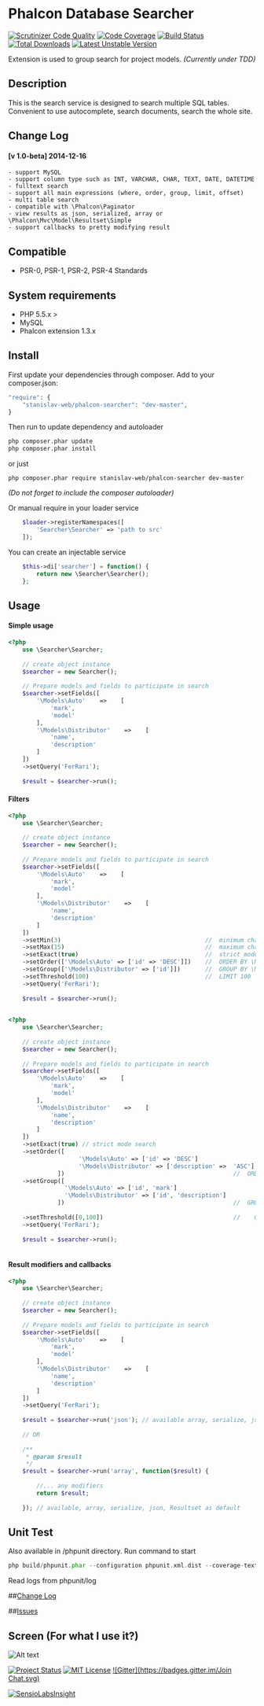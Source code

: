 # Phalcon Database Searcher

[![Scrutinizer Code Quality](https://scrutinizer-ci.com/g/stanislav-web/Searcher/badges/quality-score.png?b=master)](https://scrutinizer-ci.com/g/stanislav-web/Searcher/?branch=master) [![Code Coverage](https://scrutinizer-ci.com/g/stanislav-web/Searcher/badges/coverage.png?b=master)](https://scrutinizer-ci.com/g/stanislav-web/Searcher/?branch=master) [![Build Status](https://travis-ci.org/stanislav-web/Searcher.svg?branch=master)](https://travis-ci.org/stanislav-web/Searcher) [![Total Downloads](https://poser.pugx.org/stanislav-web/phalcon-searcher/downloads.svg)](https://packagist.org/packages/stanislav-web/phalcon-searcher) [![Latest Unstable Version](https://poser.pugx.org/stanislav-web/phalcon-searcher/v/unstable.svg)](https://packagist.org/packages/stanislav-web/phalcon-searcher)

Extension is used to group search for project models. _(Currently under TDD)_

## Description
This is the search service is designed to search multiple SQL tables. Convenient to use autocomplete, search documents, search the whole site.

## Change Log 

#### [v 1.0-beta] 2014-12-16
    - support MySQL
    - support column type such as INT, VARCHAR, CHAR, TEXT, DATE, DATETIME
    - fulltext search
    - support all main expressions (where, order, group, limit, offset)
    - multi table search
    - compatible with \Phalcon\Paginator
    - view results as json, serialized, array or \Phalcon\Mvc\Model\Resultset\Simple
    - support callbacks to pretty modifying result

## Compatible
- PSR-0, PSR-1, PSR-2, PSR-4 Standards

## System requirements
- PHP 5.5.x >
- MySQL
- Phalcon extension 1.3.x

## Install
First update your dependencies through composer. Add to your composer.json:
```php
"require": {
    "stanislav-web/phalcon-searcher": "dev-master",
}
```
Then run to update dependency and autoloader 
```python
php composer.phar update
php composer.phar install
```
or just
```
php composer.phar require stanislav-web/phalcon-searcher dev-master 
```
_(Do not forget to include the composer autoloader)_

Or manual require in your loader service
```php
    $loader->registerNamespaces([
        'Searcher\Searcher' => 'path to src'
    ]);
```
You can create an injectable service
```php
    $this->di['searcher'] = function() {
        return new \Searcher\Searcher();
    };
```
## Usage

#### Simple usage

```php
<?php 
    use \Searcher\Searcher;
     
    // create object instance
    $searcher = new Searcher();
    
    // Prepare models and fields to participate in search
    $searcher->setFields([
        '\Models\Auto'    =>    [
            'mark',
            'model'
        ],
        '\Models\Distributor'    =>    [
            'name',
            'description'
        ]
    ])
    ->setQuery('FerRari');
    
    $result = $searcher->run();
```

#### Filters

```php
<?php 
    use \Searcher\Searcher;
     
    // create object instance
    $searcher = new Searcher();
    
    // Prepare models and fields to participate in search
    $searcher->setFields([
        '\Models\Auto'    =>    [
            'mark',
            'model'
        ],
        '\Models\Distributor'    =>    [
            'name',
            'description'
        ]
    ])
    ->setMin(3)                                         //  minimum char to query
    ->setMax(15)                                        //  maximum char to query
    ->setExact(true)                                    //  strict mode search 
    ->setOrder(['\Models\Auto' => ['id' => 'DESC']])    //  ORDER BY \Models\Auto.id DESC
    ->setGroup(['\Models\Distributor' => ['id']])       //  GROUP BY \Models\Auto.id
    ->setThreshold(100)                                 //  LIMIT 100
    ->setQuery('FerRari');
    
    $result = $searcher->run();
    
```

```php
<?php 
    use \Searcher\Searcher;
     
    // create object instance
    $searcher = new Searcher();
    
    // Prepare models and fields to participate in search
    $searcher->setFields([
        '\Models\Auto'    =>    [
            'mark',
            'model'
        ],
        '\Models\Distributor'    =>    [
            'name',
            'description'
        ]
    ])
    ->setExact(true) // strict mode search 
    ->setOrder([
                    '\Models\Auto' => ['id' => 'DESC']
                    '\Models\Distributor' => ['description' =>  'ASC']
              ])                                                //  ORDER BY \Models\Auto.id DESC, \Models\Distributor.description ASC
    ->setGroup([
                '\Models\Auto' => ['id', 'mark']
                '\Models\Distributor' => ['id', 'description']
              ])                                                //  GROUP BY \Models\Auto.id, \Models\Auto.mark, \Models\Distributor.id, \Models\Distributor.description 
    
    ->setThreshold([0,100])                                     //    OFFSET 0, LIMIT 100
    ->setQuery('FerRari');
    
    $result = $searcher->run();
    
```

#### Result modifiers and callbacks
```php
<?php 
    use \Searcher\Searcher;
     
    // create object instance
    $searcher = new Searcher();
    
    // Prepare models and fields to participate in search
    $searcher->setFields([
        '\Models\Auto'    =>    [
            'mark',
            'model'
        ],
        '\Models\Distributor'    =>    [
            'name',
            'description'
        ]
    ])
    ->setQuery('FerRari');
    
    $result = $searcher->run('json'); // available array, serialize, json, Resultset as default
    
    // OR
    
    /**
     * @param $result 
     */
    $result = $searcher->run('array', function($result) {
        
        //... any modifiers 
        return $result;
             
    }); // available, array, serialize, json, Resultset as default

```

## Unit Test
Also available in /phpunit directory. Run command to start
```php
php build/phpunit.phar --configuration phpunit.xml.dist --coverage-text
```

Read logs from phpunit/log

##[Change Log](https://github.com/stanislav-web/Searcher/blob/master/CHANGELOG.md "Change Log")

##[Issues](https://github.com/stanislav-web/Searcher/issues "Issues")

## Screen (For what I use it?)
![Alt text](http://dl1.joxi.net/drive/0004/0211/323795/141217/a87dd707f6.jpg "Searcher")

[![Project Status](http://stillmaintained.com/stanislav-web/Searcher.svg)](http://stillmaintained.com/stanislav-web/Searcher) [![MIT License](https://poser.pugx.org/stanislav-web/phalcon-searcher/license.svg)](https://packagist.org/packages/stanislav-web/phalcon-searcher) [![Gitter](https://badges.gitter.im/Join Chat.svg)](https://gitter.im/stanislav-web/Searcher?utm_source=badge&utm_medium=badge&utm_campaign=pr-badge&utm_content=body_badge)

[![SensioLabsInsight](https://insight.sensiolabs.com/projects/a3111257-4b6b-4a66-810d-6d319a033f56/big.png)](https://insight.sensiolabs.com/projects/a3111257-4b6b-4a66-810d-6d319a033f56)
